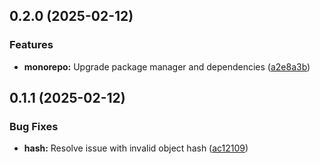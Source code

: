 ## 0.2.0 (2025-02-12)

### Features

- **monorepo:** Upgrade package manager and dependencies ([a2e8a3b](https://github.com/storm-software/stryke/commit/a2e8a3b))

## 0.1.1 (2025-02-12)

### Bug Fixes

- **hash:** Resolve issue with invalid object hash ([ac12109](https://github.com/storm-software/stryke/commit/ac12109))